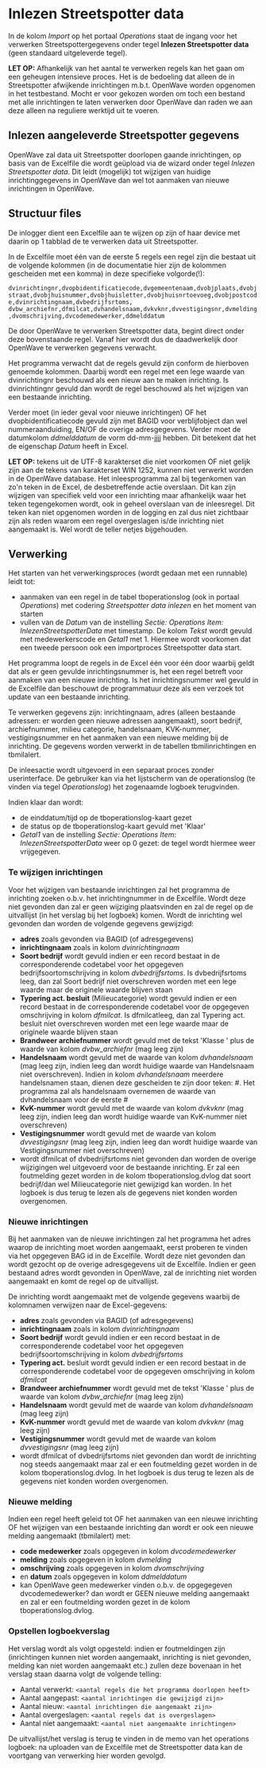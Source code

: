 # Inlezen Streetspotter data

In de kolom *Import* op het portaal *Operations* staat de ingang voor het verwerken Streetspottergegevens onder tegel **Inlezen Streetspotter data** (geen standaard uitgeleverde tegel).

**LET OP:** Afhankelijk van het aantal te verwerken regels kan het gaan om een geheugen intensieve proces. Het is de bedoeling dat alleen de in Streetspotter afwijkende inrichtingen m.b.t. OpenWave worden opgenomen in het testbestand. Mocht er voor gekozen worden om toch een bestand met alle inrichtingen te laten verwerken door OpenWave dan raden we aan deze alleen na reguliere werktijd uit te voeren.

## Inlezen aangeleverde Streetspotter gegevens

OpenWave zal data uit Streetspotter doorlopen gaande inrichtingen, op basis van de Excelfile die wordt geüpload via de wizard onder tegel *Inlezen Streetspotter data*.
Dit leidt (mogelijk) tot wijzigen van huidige inrichtinggegevens in OpenWave dan wel tot aanmaken van nieuwe inrichtingen in OpenWave.

## Structuur files

De inlogger dient een Excelfile aan te wijzen op zijn of haar device met daarin op 1 tabblad de te verwerken data uit Streetspotter.

In de Excelfile moet één van de eerste 5 regels een regel zijn die  bestaat uit de volgende kolommen (in de documentatie hier zijn de kolommen gescheiden met een komma) in deze specifieke volgorde(!):

`dvinrichtingnr,dvopbidentificatiecode,dvgemeentenaam,dvobjplaats,dvobjstraat,dvobjhuisnummer,dvobjhuisletter,dvobjhuisnrtoevoeg,dvobjpostcode,dvinrichtingnaam,dvbedrijfsrtoms, dvbw_archiefnr,dfmilcat,dvhandelsnaam,dvkvknr,dvvestigingsnr,dvmelding,dvomschrijving,dvcodemedewerker,ddmelddatum`

De door OpenWave te verwerken Streetspotter data, begint direct onder deze bovenstaande regel. Vanaf hier wordt dus de daadwerkelijk door OpenWave te verwerken gegevens verwacht.

Het programma verwacht dat de regels gevuld zijn conform de hierboven genoemde kolommen. Daarbij wordt een regel met een lege waarde van dvinrichtingnr beschouwd als een nieuw aan te maken inrichting. Is dvinrichtingnr gevuld dan wordt de regel beschouwd als het wijzigen van een bestaande inrichting.

Verder moet (in ieder geval voor nieuwe inrichtingen) OF het dvopbidentificatiecode gevuld zijn met BAGID voor verblijfobject dan wel nummeraanduiding, EN/OF de overige adresgegevens.
Verder moet de datumkolom *ddmelddatum* de vorm dd-mm-jjjj hebben. Dit betekent dat het de eigenschap *Datum* heeft in Excel.

**LET OP:** tekens uit de UTF-8 karakterset die niet voorkomen OF niet gelijk zijn aan de tekens van karakterset WIN 1252, kunnen niet verwerkt worden in de OpenWave database. Het inleesprogramma zal bij tegenkomen van zo'n teken in de Excel, de desbetreffende actie overslaan. Dit kan zijn wijzigen van specifiek veld voor een inrichting maar afhankelijk waar het teken tegengekomen wordt, ook in geheel overslaan van de inleesregel. Dit teken kan niet opgenomen worden in de logging en zal dus niet zichtbaar zijn als reden waarom een regel overgeslagen is/de inrichting niet aangemaakt is. Wel wordt de teller netjes bijgehouden.

## Verwerking

Het starten van het verwerkingsproces (wordt gedaan met een runnable) leidt tot:

* aanmaken van een regel in de tabel tboperationslog (ook in portaal *Operations*) met codering *Streetspotter data inlezen* en het moment van starten
* vullen van de *Datum* van de instelling *Sectie: Operations* *Item: InlezenStreetspotterData* met timestamp. De kolom *Tekst* wordt gevuld met medewerkerscode en *Getal1* met 1. Hiermee wordt voorkomen dat een tweede persoon ook een importproces Streetspotter data start.

Het programma loopt de regels in de Excel één voor één door waarbij geldt dat als er geen gevulde inrichtingsnummer is, het een regel betreft voor aanmaken van een nieuwe inrichting. Is het inrichtingsnummer wel gevuld in de Excelfile dan beschouwt de programmatuur deze als een verzoek tot update van een bestaande inrichting.

Te verwerken gegevens zijn: inrichtingnaam, adres (alleen bestaande adressen: er worden geen nieuwe adressen aangemaakt), soort bedrijf, archiefnummer, milieu categorie, handelsnaam, KVK-nummer, vestigingsnummer en het aanmaken van een nieuwe melding bij de inrichting. De gegevens worden verwerkt in de tabellen tbmilinrichtingen en tbmilalert.

De inleesactie wordt uitgevoerd in een separaat proces zonder userinterface. De gebruiker kan via het lijstscherm van de operationslog (te vinden via tegel *Operationslog*) het zogenaamde logboek terugvinden.

Indien klaar dan wordt:

* de einddatum/tijd op de tboperationslog-kaart gezet
* de status op de tboperationslog-kaart gevuld met 'Klaar'
* *Getal1* van de instelling *Sectie: Operations* *Item: InlezenStreetspotterData* weer op 0 gezet: de tegel wordt hiermee weer vrijgegeven.

### Te wijzigen inrichtingen

Voor het wijzigen van bestaande inrichtingen zal het programma de inrichting zoeken o.b.v. het inrichtingnummer in de Excelfile. Wordt deze niet gevonden dan zal er geen wijziging plaatsvinden en zal de regel op de uitvallijst (in het verslag bij het logboek) komen.
Wordt de inrichting wel gevonden dan worden de volgende gegevens gewijzigd:

* **adres** zoals gevonden via BAGID (of adresgegevens)
* **inrichtingnaam** zoals in kolom *dvinrichtingnaam*
* **Soort bedrijf** wordt gevuld indien er een record bestaat in de corresponderende codetabel voor het opgegeven bedrijfsoortomschrijving in kolom *dvbedrijfsrtoms*. Is dvbedrijfsrtoms leeg, dan zal Soort bedrijf niet overschreven worden met een lege waarde maar de originele waarde blijven staan
* **Typering act. besluit** (Milieucategorie) wordt gevuld indien er een record bestaat in de corresponderende codetabel voor de opgegeven omschrijving in kolom *dfmilcat*. Is dfmilcatleeg, dan zal Typering act. besluit niet overschreven worden met een lege waarde maar de originele waarde blijven staan
* **Brandweer archiefnummer** wordt gevuld met de tekst 'Klasse ' plus de waarde van kolom *dvbw_archiefnr* (mag leeg zijn)
* **Handelsnaam** wordt gevuld met de waarde van kolom *dvhandelsnaam* (mag leeg zijn, indien leeg dan wordt huidige waarde van Handelsnaam niet overschreven). Indien in kolom *dvhandelsnaam* meerdere handelsnamen staan, dienen deze gescheiden te zijn door teken: #. Het programma zal als handelsnaam overnemen de waarde van dvhandelsnaam voor de eerste #
* **KvK-nummer** wordt gevuld met de waarde van kolom *dvkvknr* (mag leeg zijn, indien leeg dan wordt huidige waarde van KvK-nummer niet overschreven)
* **Vestigingsnummer** wordt gevuld met de waarde van kolom *dvvestigingsnr* (mag leeg zijn, indien leeg dan wordt huidige waarde van Vestigingsnummer niet overschreven)
* wordt dfmilcat of dvbedrijfsrtoms niet gevonden dan worden de overige wijzigingen wel uitgevoerd voor de bestaande inrichting. Er zal een foutmelding gezet worden in de kolom tboperationslog.dvlog dat soort bedrijf/dan wel Milieucategorie niet gewijzigd kan worden. In het logboek is dus terug te lezen als de gegevens niet konden worden overgenomen.

### Nieuwe inrichtingen

Bij het aanmaken van de nieuwe inrichtingen zal het programma het adres waarop de inrichting moet worden aangemaakt, eerst proberen te vinden via het opgegeven BAG id in de Excelfile. Wordt deze niet gevonden dan wordt gezocht op de overige adresgegevens uit de Excelfile. Indien er geen bestaand adres wordt gevonden in OpenWave, zal de inrichting niet worden aangemaakt en komt de regel op de uitvallijst.

De inrichting wordt aangemaakt met de volgende gegevens waarbij de kolomnamen verwijzen naar de Excel-gegevens:

* **adres** zoals gevonden via BAGID (of adresgegevens)
* **inrichtingnaam** zoals in kolom *dvinrichtingnaam*
* **Soort bedrijf** wordt gevuld indien er een record bestaat in de corresponderende codetabel voor het opgegeven bedrijfsoortomschrijving in kolom *dvbedrijfsrtoms*
* **Typering act.** besluit wordt gevuld indien er een record bestaat in de corresponderende codetabel voor de opgegeven omschrijving in kolom *dfmilcat*
* **Brandweer archiefnummer** wordt gevuld met de tekst 'Klasse ' plus de waarde van kolom *dvbw_archiefnr* (mag leeg zijn)
* **Handelsnaam** wordt gevuld met de waarde van kolom *dvhandelsnaam* (mag leeg zijn)
* **KvK-nummer** wordt gevuld met de waarde van kolom *dvkvknr* (mag leeg zijn)
* **Vestigingsnummer** wordt gevuld met de waarde van kolom *dvvestigingsnr* (mag leeg zijn)
* wordt dfmilcat of dvbedrijfsrtoms niet gevonden dan wordt de inrichting nog steeds aangemaakt maar zal er een foutmelding gezet worden in de kolom tboperationslog.dvlog. In het logboek is dus terug te lezen als de gegevens niet konden worden overgenomen.

### Nieuwe melding

Indien een regel heeft geleid tot OF het aanmaken van een nieuwe inrichting OF het wijzigen van een bestaande inrichting dan wordt er ook een nieuwe melding aangemaakt (tbmilalert) met:

* **code medewerker** zoals opgegeven in kolom *dvcodemedewerker*
* **melding** zoals opgegeven in kolom *dvmelding*
* **omschrijving** zoals opgegeven in kolom *dvomschrijving*
* en **datum** zoals opgegeven in kolom *ddmelddatum*
* kan OpenWave geen medewerker vinden o.b.v. de opgegegeven dvcodemedewerker? dan wordt er GEEN nieuwe melding aangemaakt en zal er een foutmelding worden gezet in de kolom tboperationslog.dvlog.

### Opstellen logboekverslag

Het verslag wordt als volgt opgesteld:
indien er foutmeldingen zijn (inrichtingen kunnen niet worden aangemaakt, inrichting is niet gevonden, melding kan niet worden aangemaakt etc.) zullen deze bovenaan in het verslag staan daarna volgt de volgende telling:

* Aantal verwerkt: `<aantal regels die het programma doorlopen heeft>`
* Aantal aangepast: `<aantal inrichtingen die gewijzigd zijn>`
* Aantal nieuw: `<aantal inrichtingen die aangemaakt zijn>`
* Aantal overgeslagen: `<aantal regels dat is overgeslagen>`
* Aantal niet aangemaakt: `<aantal niet aangemaakte inrichtingen>`

De uitvallijst/het verslag is terug te vinden in de memo van het operations logboek: na uploaden van de Excelfile met de Streetspotter data kan de voortgang van verwerking hier worden gevolgd.
